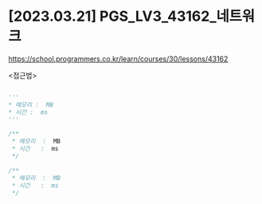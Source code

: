 #   [2023.03.21] PGS_LV3_43162_네트워크
https://school.programmers.co.kr/learn/courses/30/lessons/43162

<접근법>

```

```




```python
'''
* 메모리 :  MB
* 시간 :  ms
'''


```




```java
/**
 * 메모리  :  MB
 * 시간   :  ms
 */


```



```js
/**
 * 메모리  :  MB
 * 시간   :  ms
 */


```

